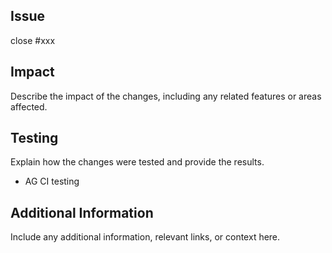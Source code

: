 ## Issue
close #xxx

## Impact
Describe the impact of the changes, including any related features or areas affected.

## Testing
Explain how the changes were tested and provide the results.

- AG CI testing

## Additional Information
Include any additional information, relevant links, or context here.

